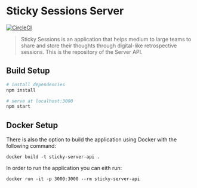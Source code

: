 # Sticky Sessions Server

[![CircleCI](https://circleci.com/gh/DiscordTime/sticky-sessions-server.svg?style=svg)](https://circleci.com/gh/DiscordTime/sticky-sessions-server)

> Sticky Sessions is an application that helps medium to large teams to share and store their thoughts through digital-like retrospective sessions. This is the repository of the Server API.

## Build Setup

``` bash
# install dependencies
npm install

# serve at localhost:3000
npm start
```

## Docker Setup

There is also the option to build the application using Docker with the following command:

```
docker build -t sticky-server-api .
```

In order to run the application you can eith run:

```
docker run -it -p 3000:3000 --rm sticky-server-api
```
